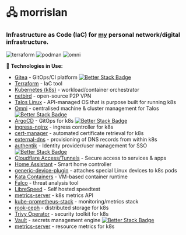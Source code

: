 # 🖧 morrislan

### Infrastructure as Code (IaC) for [my](https://maxmorris.io) personal network/digital infrastructure.
![terraform](https://git.morrislan.net/MorrisLAN/morrislan/actions/workflows/terraform.yml/badge.svg?branch=prod)
![podman](https://git.morrislan.net/MorrisLAN/morrislan/actions/workflows/podman.yml/badge.svg?branch=prod)
![omni](https://git.morrislan.net/MorrisLAN/morrislan/actions/workflows/omni.yml/badge.svg?branch=prod)

🔧 **Technologies in Use:**

- [Gitea](https://about.gitea.com/) - GitOps/CI platform [![Better Stack Badge](https://uptime.betterstack.com/status-badges/v3/monitor/1r45s.svg)](https://uptime.betterstack.com/?utm_source=status_badge)
- [Terraform](https://www.terraform.io/) - IaC tool
- [Kubernetes (k8s)](https://kubernetes.io/) - workload/container orchestrator
- [netbird](https://netbird.io/) - open-source P2P VPN
- [Talos Linux](https://www.talos.dev/) - API-managed OS that is purpose built for running k8s
- [Omni](https://omni.siderolabs.com/) - centralised machine & cluster management for Talos [![Better Stack Badge](https://uptime.betterstack.com/status-badges/v3/monitor/1r45u.svg)](https://uptime.betterstack.com/?utm_source=status_badge)
- [ArgoCD](https://argo-cd.readthedocs.io/en/stable/) - GitOps for k8s [![Better Stack Badge](https://uptime.betterstack.com/status-badges/v3/monitor/1r45o.svg)](https://uptime.betterstack.com/?utm_source=status_badge)
- [ingress-nginx](https://github.com/kubernetes/ingress-nginx) - ingress controller for k8s
- [cert-manager](https://cert-manager.io/) - automated certificate retrieval for k8s
- [external-dns](https://kubernetes-sigs.github.io/external-dns/v0.14.0/) - provisioning of DNS records from within k8s
- [authentik](https://goauthentik.io/) - Identity provider/user management for SSO [![Better Stack Badge](https://uptime.betterstack.com/status-badges/v3/monitor/1r45r.svg)](https://uptime.betterstack.com/?utm_source=status_badge)
- [Cloudflare Access/Tunnels](https://www.cloudflare.com/en-gb/zero-trust/products/access/) - Secure access to services & apps
- [Home Assistant](https://www.home-assistant.io/) - Smart home controller
- [generic-device-plugin](https://github.com/squat/generic-device-plugin) - attaches special Linux devices to k8s pods
- [Kata Containers](https://katacontainers.io/) - VM-based container runtime
- [Falco](https://falco.org/) - threat analysis tool
- [LibreSpeed](https://github.com/librespeed/speedtest) - Self hosted speedtest
- [metrics-server](https://github.com/kubernetes-sigs/metrics-server) - k8s metrics API
- [kube-prometheus-stack](https://github.com/prometheus-community/helm-charts/tree/main/charts/kube-prometheus-stack) - monitoring/metrics stack
- [rook-ceph](https://rook.io/) - distributed storage for k8s
- [Trivy Operator](https://github.com/aquasecurity/trivy-operator) - security toolkit for k8s
- [Vault](https://www.vaultproject.io/) - secrets management engine [![Better Stack Badge](https://uptime.betterstack.com/status-badges/v3/monitor/1r48d.svg)](https://uptime.betterstack.com/?utm_source=status_badge)
- [metrics-server](https://kubernetes-sigs.github.io/metrics-server/) - resource metrics for k8s